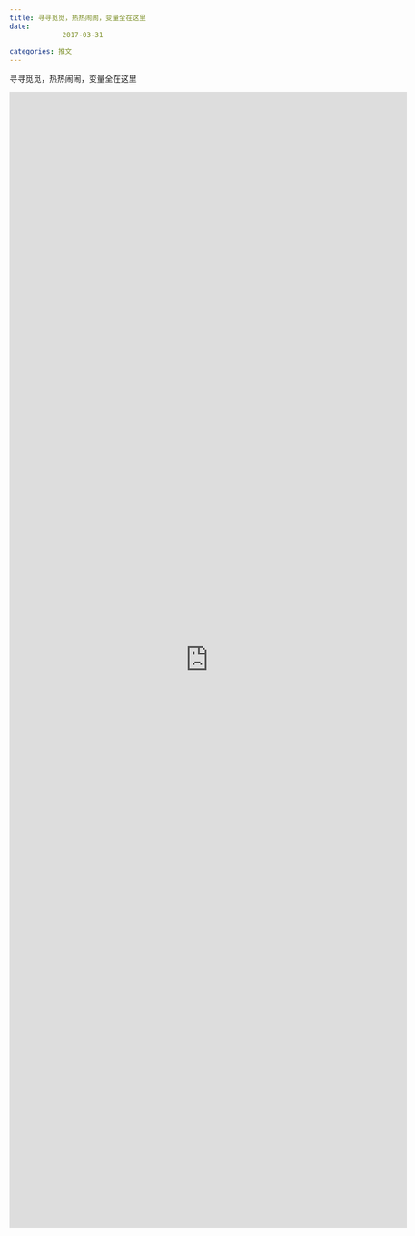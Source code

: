 ```yaml
---
title: 寻寻觅觅，热热闹闹，变量全在这里
date: 
             2017-03-31
            
categories: 推文
---
```

寻寻觅觅，热热闹闹，变量全在这里<!--more-->
<iframe src="http://202.114.234.173:8669/appbbs/Stata_Article/@寻寻觅觅，热热闹闹，变量全在这里.htm" width="700px" height="2000px" scrolling="auto" frameborder=0 ></iframe>